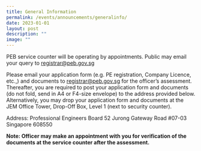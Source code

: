 ```yaml
---
title: General Information
permalink: /events/announcements/generalinfo/
date: 2023-01-01
layout: post
description: ""
image: ""
---
```

PEB service counter will be operating by appointments. Public may email your query to registrar@peb.gov.sg

Please email your application form (e.g. PE registration, Company Licence, etc.,) and documents to registrar@peb.gov.sg for the officer’s assessment. Thereafter, you are required to post your application form and documents (do not fold, send in A4 or F4-size envelope) to the address provided below. Alternatively, you may drop your application form and documents at the JEM Office Tower, Drop-Off Box, Level 1 (next to security counter).

Address:
Professional Engineers Board
52 Jurong Gateway Road
#07-03
Singapore 608550
	
**Note: Officer may make an appointment with you for verification of the documents at the service counter after the assessment.**